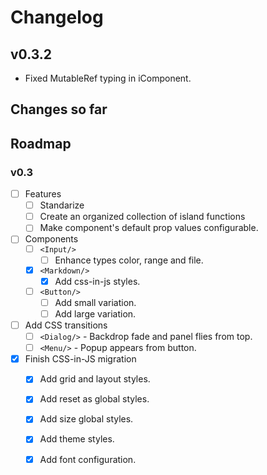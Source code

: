 # Changelog

## v0.3.2

- Fixed MutableRef typing in iComponent.
 
## Changes so far

## Roadmap

### v0.3

- [ ] Features
  - [ ] Standarize 
  - [ ] Create an organized collection of island functions
  - [ ] Make component's default prop values configurable.
- [ ] Components
  - [ ] `<Input/>`
    - [ ] Enhance types color, range and file.
  - [x] `<Markdown/>`
    - [x] Add css-in-js styles.
  - [ ] `<Button/>`
    - [ ] Add small variation.
    - [ ] Add large variation.
- [ ] Add CSS transitions
  - [ ] `<Dialog/>` - Backdrop fade and panel flies from top.
  - [ ] `<Menu/>` - Popup appears from button.
- [x] Finish CSS-in-JS migration
  - [x] Add grid and layout styles.
  - [x] Add reset as global styles.
  - [x] Add size global styles.
  - [x] Add theme styles.
  - [x] Add font configuration.

